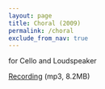```yaml
---
layout: page
title: Choral (2009)
permalink: /choral
exclude_from_nav: true
---
```


for Cello and Loudspeaker

[Recording](https://dl.dropboxusercontent.com/u/4328598/fredrik_wallberg_selected_works/chamber_music/choral2009/cello%2Belektronik.mp3) (mp3, 8.2MB)